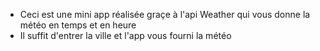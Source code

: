 - Ceci est une mini app réalisée graçe à l'api Weather qui vous donne la météo en temps et en heure
- Il suffit d'entrer la ville et l'app vous fourni la météo 
